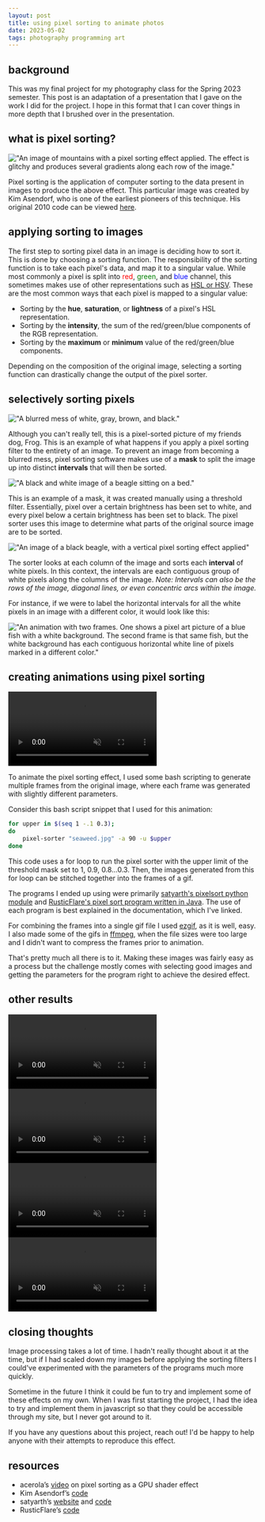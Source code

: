 ```yaml
---
layout: post
title: using pixel sorting to animate photos
date: 2023-05-02
tags: photography programming art
---
```

## background
This was my final project for my photography class for the Spring 2023 semester. This post is an adaptation of a presentation that I gave on the work I did for the project. I hope in this format that I can cover things in more depth that I brushed over in the presentation.

## what is pixel sorting?
!["An image of mountains with a pixel sorting effect applied. The effect is glitchy and produces several gradients along each row of the image."](/assets/pixelsorting0.jpg)

Pixel sorting is the application of computer sorting to the data present in images to produce the above effect. This particular image was created by Kim Asendorf, who is one of the earliest pioneers of this technique. His original 2010 code can be viewed [here](https://github.com/kimasendorf/ASDFPixelSort).

## applying sorting to images
The first step to sorting pixel data in an image is deciding how to sort it. This is done by choosing a sorting function. The responsibility of the sorting function is to take each pixel's data, and map it to a singular value. While most commonly a pixel is split into  <span style="color:red">red</span>, <span style="color:green">green</span>, and <span style="color:blue">blue</span> channel, this sometimes makes use of other representations such as [HSL or HSV](https://en.wikipedia.org/wiki/HSL_and_HSV). These are the most common ways that each pixel is mapped to a singular value:

- Sorting by the **hue**, **saturation**, or **lightness** of a pixel's HSL representation.
- Sorting by the **intensity**, the sum of the red/green/blue components of the RGB representation.
- Sorting by the **maximum** or **minimum** value of the red/green/blue components.

Depending on the composition of the original image, selecting a sorting function can drastically change the output of the pixel sorter.

## selectively sorting pixels
!["A blurred mess of white, gray, brown, and black."](/assets/pixelsorting1.jpg)

Although you can't really tell, this is a pixel-sorted picture of my friends dog, Frog. This is an example of what happens if you apply a pixel sorting filter to the entirety of an image. To prevent an image from becoming a blurred mess, pixel sorting software makes use of a **mask** to split the image up into distinct **intervals** that will then be sorted.

!["A black and white image of a beagle sitting on a bed."](/assets/pixelsorting2.jpg)

This is an example of a mask, it was created manually using a threshold filter. Essentially, pixel over a certain brightness has been set to white, and every pixel below a certain brightness has been set to black. The pixel sorter uses this image to determine what parts of the original source image are to be sorted.

!["An image of a black beagle, with a vertical pixel sorting effect applied"](/assets/pixelsorting3.jpg)

The sorter looks at each column of the image and sorts each **interval** of white pixels. In this context, the intervals are each contiguous group of white pixels along the columns of the image. *Note: Intervals can also be the rows of the image, diagonal lines, or even concentric arcs within the image.*

For instance, if we were to label the horizontal intervals for all the white pixels in an image with a different color, it would look like this:

!["An animation with two frames. One shows a pixel art picture of a blue fish with a white background. The second frame is that same fish, but the white background has each contiguous horizontal white line of pixels marked in a different color."](/assets/pixelsorting5.gif)

## creating animations using pixel sorting
<video controls src="/assets/photo_final1.mp4" muted autoplay loop></video>

To animate the pixel sorting effect, I used some bash scripting to generate multiple frames from the original image, where each frame was generated with slightly different parameters.

Consider this bash script snippet that I used for this animation:
```bash
for upper in $(seq 1 -.1 0.3);
do
	pixel-sorter "seaweed.jpg" -a 90 -u $upper
done
```
This code uses a for loop to run the pixel sorter with the upper limit of the threshold mask set to 1, 0.9, 0.8...0.3. Then, the images generated from this for loop can be stitched together into the frames of a gif. 

The programs I ended up using were primarily [satyarth's pixelsort python module](https://github.com/satyarth/pixelsort/) and [RusticFlare's pixel sort program written in Java](https://github.com/RusticFlare/pixel-sorter). The use of each program is best explained in the documentation, which I've linked.

For combining the frames into a single gif file I used [ezgif](https://ezgif.com/), as it is well, easy. I also made some of the gifs in [ffmpeg](https://ffmpeg.org/), when the file sizes were too large and I didn't want to compress the frames prior to animation.

That's pretty much all there is to it. Making these images was fairly easy as a process but the challenge mostly comes with selecting good images and getting the parameters for the program right to achieve the desired effect.

## other results
<video controls src="/assets/photo_final2.mp4" muted autoplay loop></video>
<video controls src="/assets/photo_final3.mp4" muted autoplay loop></video>
<video controls src="/assets/photo_final4.mp4" muted autoplay loop></video>
<video controls src="/assets/photo_final5.mp4" muted autoplay loop></video>

## closing thoughts
Image processing takes a lot of time. I hadn't really thought about it at the time, but if I had scaled down my images before applying the sorting filters I could've experimented with the parameters of the programs much more quickly.

Sometime in the future I think it could be fun to try and implement some of these effects on my own. When I was first starting the project, I had the idea to try and implement them in javascript so that they could be accessible through my site, but I never got around to it.

If you have any questions about this project, reach out! I'd be happy to help anyone with their attempts to reproduce this effect.

## resources
- acerola’s [video](https://www.youtube.com/watch?v=HMmmBDRy-jE) on pixel sorting as a GPU shader effect
- Kim Asendorf’s [code](https://github.com/kimasendorf/ASDFPixelSort/blob/master/ASDFPixelSort.pde)
- satyarth’s [website](http://satyarth.me/articles/pixel-sorting/) and [code](https://github.com/satyarth/pixelsort/)
- RusticFlare’s [code](https://github.com/RusticFlare/pixel-sorter)